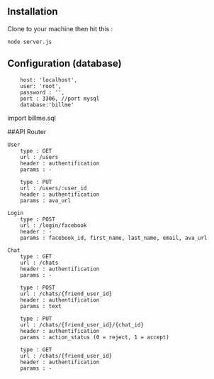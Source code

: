 
## Installation
Clone to your machine then hit this :

	node server.js

## Configuration (database)

        host: 'localhost',
        user: 'root',
        password : '',
        port : 3306, //port mysql
        database:'billme'	

import billme.sql

##API Router

	User
		type : GET
		url : /users
		header : authentification
		params : -

		type : PUT
		url : /users/:user_id
		header : authentification
		params : ava_url

	Login
		type : POST
		url : /login/facebook
		header : -
		params : facebook_id, first_name, last_name, email, ava_url

	Chat
		type : GET
		url : /chats
		header : authentification
		params : -

		type : POST
		url : /chats/{friend_user_id}
		header : authentification
		params : text

		type : PUT
		url : /chats/{friend_user_id}/{chat_id}
		header : authentification
		params : action_status (0 = reject, 1 = accept)

		type : GET
		url : /chats/{friend_user_id}
		header : authentification
		params : -
